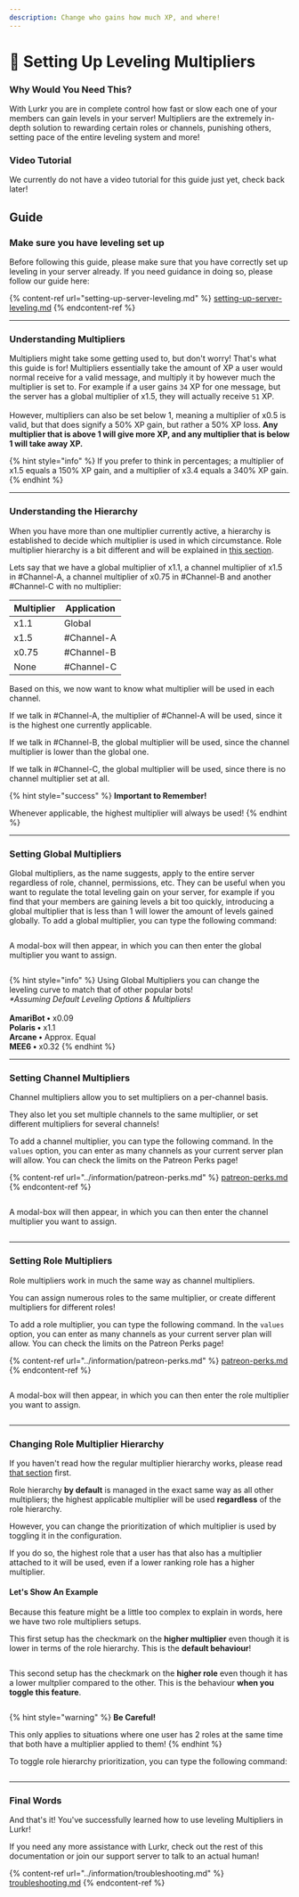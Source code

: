 ```yaml
---
description: Change who gains how much XP, and where!
---
```


# 🚀 Setting Up Leveling Multipliers

### Why Would You Need This?

With Lurkr you are in complete control how fast or slow each one of your members can gain levels in your server! Multipliers are the extremely in-depth solution to rewarding certain roles or channels, punishing others, setting pace of the entire leveling system and more!

### Video Tutorial

We currently do not have a video tutorial for this guide just yet, check back later!

## Guide

### Make sure you have leveling set up

Before following this guide, please make sure that you have correctly set up leveling in your server already. If you need guidance in doing so, please follow our guide here:

{% content-ref url="setting-up-server-leveling.md" %}
[setting-up-server-leveling.md](setting-up-server-leveling.md)
{% endcontent-ref %}

***

### Understanding Multipliers

Multipliers might take some getting used to, but don't worry! That's what this guide is for! Multipliers essentially take the amount of XP a user would normal receive for a valid message, and multiply it by however much the multiplier is set to. For example if a user gains `34` XP for one message, but the server has a global multiplier of x1.5, they will actually receive `51` XP.  \
\
However, multipliers can also be set below 1, meaning a multiplier of x0.5 is valid, but that does signify a 50% XP gain, but rather a 50% XP loss. **Any multiplier that is above 1 will give more XP, and any multiplier that is below 1 will take away XP.**

{% hint style="info" %}
If you prefer to think in percentages; a multiplier of x1.5 equals a 150% XP gain, and a multiplier of x3.4 equals a 340% XP gain.
{% endhint %}

***

### Understanding the Hierarchy

When you have more than one multiplier currently active, a hierarchy is established to decide which multiplier is used in which circumstance. Role multiplier hierarchy is a bit different and will be explained in [this section](https://docs.lurkr.gg/guides/setting-up-leveling-multipliers#changing-role-multiplier-hierarchy).

Lets say that we have a global multiplier of x1.1, a channel multiplier of x1.5 in #Channel-A, a channel multiplier of x0.75 in #Channel-B and another #Channel-C with no multiplier:

| Multiplier | Application |
| ---------- | ----------- |
| x1.1       | Global      |
| x1.5       | #Channel-A  |
| x0.75      | #Channel-B  |
| None       | #Channel-C  |

Based on this, we now want to know what multiplier will be used in each channel.

If we talk in #Channel-A, the multiplier of #Channel-A will be used, since it is the highest one currently applicable.

If we talk in #Channel-B, the global multiplier will be used, since the channel multiplier is lower than the global one.

If we talk in #Channel-C, the global multiplier will be used, since there is no channel multiplier set at all.

{% hint style="success" %}
**Important to Remember!**

Whenever applicable, the highest multiplier will always be used!
{% endhint %}

***

### Setting Global Multipliers

Global multipliers, as the name suggests, apply to the entire server regardless of role, channel, permissions, etc. They can be useful when you want to regulate the total leveling gain on your server, for example if you find that your members are gaining levels a bit too quickly, introducing a global multiplier that is less than 1 will lower the amount of levels gained globally. To add a global multiplier, you can type the following command:

<figure><img src="https://i.imgur.com/trrmGzc.png" alt=""><figcaption></figcaption></figure>

A modal-box will then appear, in which you can then enter the global multiplier you want to assign.

<figure><img src="https://i.imgur.com/PejUOKq.png" alt=""><figcaption></figcaption></figure>

{% hint style="info" %}
Using Global Multipliers you can change the leveling curve to match that of other popular bots!\
&#x20;_\*Assuming Default Leveling Options & Multipliers_\
\
**AmariBot •** x0.09\
**Polaris •** x1.1\
**Arcane •** Approx. Equal\
**MEE6 •** x0.32&#x20;
{% endhint %}

***

### Setting Channel Multipliers

Channel multipliers allow you to set multipliers on a per-channel basis.

They also let you set multiple channels to the same multiplier, or set different multipliers for several channels!&#x20;

To add a channel multiplier, you can type the following command. In the `values` option, you can enter as many channels as your current server plan will allow. You can check the limits on the Patreon Perks page!

{% content-ref url="../information/patreon-perks.md" %}
[patreon-perks.md](../information/patreon-perks.md)
{% endcontent-ref %}

<figure><img src="https://i.imgur.com/wob4kt7.png" alt=""><figcaption></figcaption></figure>

A modal-box will then appear, in which you can then enter the channel multiplier you want to assign.

<figure><img src="https://i.imgur.com/YSwSxIw.png" alt=""><figcaption></figcaption></figure>

***

### **Setting Role Multipliers**

Role multipliers work in much the same way as channel multipliers.

You can assign numerous roles to the same multiplier, or create different multipliers for different roles!&#x20;

To add a role multiplier, you can type the following command. In the `values` option, you can enter as many channels as your current server plan will allow. You can check the limits on the Patreon Perks page!

{% content-ref url="../information/patreon-perks.md" %}
[patreon-perks.md](../information/patreon-perks.md)
{% endcontent-ref %}

<figure><img src="https://i.imgur.com/pjKss7c.png" alt=""><figcaption></figcaption></figure>

A modal-box will then appear, in which you can then enter the role multiplier you want to assign.

<figure><img src="https://i.imgur.com/SUPrpPl.png" alt=""><figcaption></figcaption></figure>

***

### Changing Role Multiplier Hierarchy

If you haven't read how the regular multiplier hierarchy works, please read [that section](https://docs.lurkr.gg/guides/setting-up-leveling-multipliers#understanding-multipliers) first.

Role hierarchy **by default** is managed in the exact same way as all other multipliers; the highest applicable multiplier will be used **regardless** of the role hierarchy.

However, you can change the prioritization of which multiplier is used by toggling it in the configuration.&#x20;

If you do so, the highest role that a user has that also has a multiplier attached to it will be used, even if a lower ranking role has a higher multiplier.&#x20;

#### Let's Show An Example

Because this feature might be a little too complex to explain in words, here we have two role multipliers setups.

This first setup has the checkmark on the **higher multiplier** even though it is lower in terms of the role hierarchy. This is the **default behaviour**!

<figure><img src="https://i.imgur.com/Lcc6hK7.png" alt=""><figcaption></figcaption></figure>

This second setup has the checkmark on the **higher role** even though it has a lower multplier compared to the other. This is the behaviour **when you toggle this feature**.

<figure><img src="https://i.imgur.com/vUxAPp6.png" alt=""><figcaption></figcaption></figure>

{% hint style="warning" %}
**Be Careful!**

This only applies to situations where one user has 2 roles at the same time that both have a multiplier applied to them!
{% endhint %}

To toggle role hierarchy prioritization, you can type the following command:

<figure><img src="https://i.imgur.com/DNrz3aS.png" alt=""><figcaption></figcaption></figure>

***

### Final Words <a href="#final-words" id="final-words"></a>

And that's it! You've successfully learned how to use leveling Multipliers in Lurkr!

If you need any more assistance with Lurkr, check out the rest of this documentation or join our support server to talk to an actual human!

{% content-ref url="../information/troubleshooting.md" %}
[troubleshooting.md](../information/troubleshooting.md)
{% endcontent-ref %}
